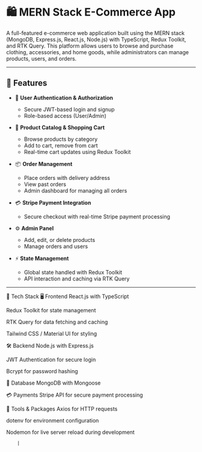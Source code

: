 # 🛍️ MERN Stack E-Commerce App

A full-featured e-commerce web application built using the MERN stack (MongoDB, Express.js, React.js, Node.js) with TypeScript, Redux Toolkit, and RTK Query. This platform allows users to browse and purchase clothing, accessories, and home goods, while administrators can manage products, users, and orders.

---

## 🚀 Features

- 🔐 **User Authentication & Authorization**
  - Secure JWT-based login and signup
  - Role-based access (User/Admin)

- 🛒 **Product Catalog & Shopping Cart**
  - Browse products by category
  - Add to cart, remove from cart
  - Real-time cart updates using Redux Toolkit

- 📦 **Order Management**
  - Place orders with delivery address
  - View past orders
  - Admin dashboard for managing all orders

- 💳 **Stripe Payment Integration**
  - Secure checkout with real-time Stripe payment processing

- ⚙️ **Admin Panel**
  - Add, edit, or delete products
  - Manage orders and users

- ⚡ **State Management**
  - Global state handled with Redux Toolkit
  - API interaction and caching via RTK Query

---

🧰 Tech Stack
🖥️ Frontend
React.js with TypeScript

Redux Toolkit for state management

RTK Query for data fetching and caching

Tailwind CSS / Material UI for styling

🛠️ Backend
Node.js with Express.js

JWT Authentication for secure login

Bcrypt for password hashing

💾 Database
MongoDB with Mongoose

💳 Payments
Stripe API for secure payment processing

🧪 Tools & Packages
Axios for HTTP requests

dotenv for environment configuration

Nodemon for live server reload during development

        |


